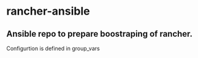 # rancher-ansible

## Ansible repo to prepare boostraping of rancher.
Configurtion is defined in group_vars
